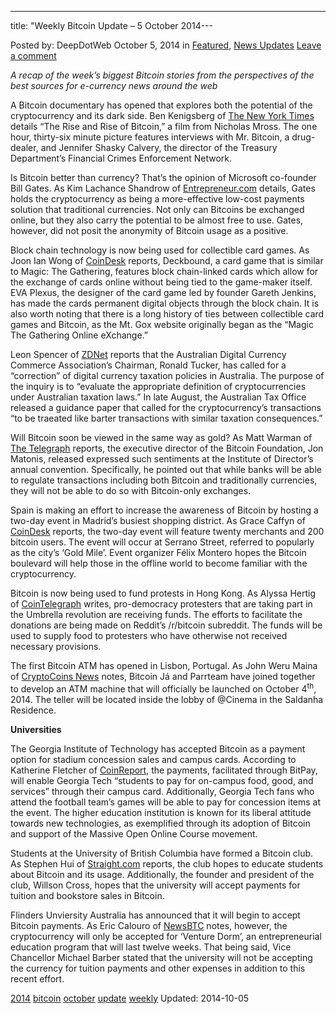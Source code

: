 ---
title: "Weekly Bitcoin Update – 5 October 2014---

<article class="post-listing post-7302 post type-post status-publish format-standard has-post-thumbnail hentry  tag-1779 tag-bitcoin tag-october tag-update tag-weekly">
Posted by: DeepDotWeb
<span>October 5, 2014</span>
<span>in <a href="https://www.deepdotweb.com/category/deepdot-news/" rel="category tag">Featured</a>, <a href="https://www.deepdotweb.com/category/news-updates/" rel="category tag">News Updates</a></span>
<a href="/2014/10/05/weekly-bitcoin-update-5-october-2014/#respond">Leave a comment</a></span>
</p>
<p><em>A recap of the week&#8217;s biggest Bitcoin stories from the perspectives of the best sources for e-currency news around the web </em></p>
<p>A Bitcoin documentary has opened that explores both the potential of the cryptocurrency and its dark side. Ben Kenigsberg of <a href="http://www.nytimes.com/2014/10/03/movies/the-rise-and-rise-of-bitcoin-from-nicholas-mross.html">The New York Times</a> details “The Rise and Rise of Bitcoin,” a film from Nicholas Mross. The one hour, thirty-six minute picture features interviews with Mr. Bitcoin, a drug-dealer, and Jennifer Shasky Calvery, the director of the Treasury Department&#8217;s Financial Crimes Enforcement Network.</p>
<p>Is Bitcoin better than currency? That&#8217;s the opinion of Microsoft co-founder Bill Gates. As Kim Lachance Shandrow of <a href="http://www.entrepreneur.com/article/238103">Entrepreneur.com</a> details, Gates holds the cryptocurrency as being a more-effective low-cost payments solution that traditional currencies. Not only can Bitcoins be exchanged online, but they also carry the potential to be almost free to use. Gates, however, did not posit the anonymity of Bitcoin usage as a positive.</p>
<p>Block chain technology is now being used for collectible card games. As Joon Ian Wong of <a href="http://www.coindesk.com/bitcoin-startup-brings-collectible-card-games-block-chain/">CoinDesk</a> reports, Deckbound, a card game that is similar to Magic: The Gathering, features block chain-linked cards which allow for the exchange of cards online without being tied to the game-maker itself. EVA Plexus, the designer of the card game led by founder Gareth Jenkins, has made the cards permanent digital objects through the block chain. It is also worth noting that there is a long history of ties between collectible card games and Bitcoin, as the Mt. Gox website originally began as the “Magic The Gathering Online eXchange.”</p>
<p>Leon Spencer of <a href="http://www.zdnet.com/industry-calls-for-correction-of-australian-bitcoin-taxation-7000034277/">ZDNet</a> reports that the Australian Digital Currency Commerce Association&#8217;s Chairman, Ronald Tucker, has called for a “correction” of digital currency taxation policies in Australia. The purpose of the inquiry is to “evaluate the appropriate definition of cryptocurrencies under Australian taxation laws.” In late August, the Australian Tax Office released a guidance paper that called for the cryptocurrency&#8217;s transactions “to be traeated like barter transactions with similar taxation consequences.”</p>
<p>Will Bitcoin soon be viewed in the same way as gold? As Matt Warman of <a href="http://www.telegraph.co.uk/technology/news/11138581/Bitcoin-will-become-the-new-gold.html">The Telegraph</a> reports, the executive director of the Bitcoin Foundation, Jon Matonis, released expressed such sentiments at the Institute of Director&#8217;s annual convention. Specifically, he pointed out that while banks will be able to regulate transactions including both Bitcoin and traditionally currencies, they will not be able to do so with Bitcoin-only exchanges.</p>
<p>Spain is making an effort to increase the awareness of Bitcoin by hosting a two-day event in Madrid&#8217;s busiest shopping district. As Grace Caffyn of <a href="http://www.coindesk.com/spains-bitcoin-boulevard-aims-worlds-biggest-best/">CoinDesk</a> reports, the two-day event will feature twenty merchants and 200 bitcoin users. The event will occur at Serrano Street, referred to popularly as the city&#8217;s &#8216;Gold Mile&#8217;. Event organizer Félix Montero hopes the Bitcoin boulevard will help those in the offline world to become familiar with the cryptocurrency.</p>
<p>Bitcoin is now being used to fund protests in Hong Kong. As Alyssa Hertig of <a href="http://cointelegraph.com/news/112677/you-can-now-fund-the-hong-kong-protesters-with-bitcoin">CoinTelegraph</a> writes, pro-democracy protesters that are taking part in the Umbrella revolution are receiving funds. The efforts to facilitate the donations are being made on Reddit&#8217;s /r/bitcoin subreddit. The funds will be used to supply food to protesters who have otherwise not received necessary provisions.</p>
<p>The first Bitcoin ATM has opened in Lisbon, Portugal. As John Weru Maina of <a href="https://www.cryptocoinsnews.com/lisbon-portugal-gets-first-bitcoin-atm-from-bitcoin-ja-partteam/">CryptoCoins News</a> notes, Bitcoin Já and Parrteam have joined together to develop an ATM machine that will officially be launched on October 4<sup>th</sup>, 2014. The teller will be located inside the lobby of @Cinema in the Saldanha Residence.</p>
<p><strong>Universities</strong></p>
<p>The Georgia Institute of Technology has accepted Bitcoin as a payment option for stadium concession sales and campus cards. According to Katherine Fletcher of <a href="https://coinreport.net/georgia-tech-adds-bitcoin-payment-option-stadium-concession-sales-campus-cards/">CoinReport</a>, the payments, facilitated through BitPay, will enable Georgia Tech “students to pay for on-campus food, good, and services” through their campus card. Additionally, Georgia Tech fans who attend the football team&#8217;s games will be able to pay for concession items at the event. The higher education institution is known for its liberal attitude towards new technologies, as exemplified through its adoption of Bitcoin and support of the Massive Open Online Course movement.</p>
<p>Students at the University of British Columbia have formed a Bitcoin club. As Stephen Hui of <a href="http://www.straight.com/life/742421/university-british-columbia-students-form-bitcoin-club">Straight.com</a> reports, the club hopes to educate students about Bitcoin and its usage. Additionally, the founder and president of the club, Willson Cross, hopes that the university will accept payments for tuition and bookstore sales in Bitcoin.</p>
<p>Flinders Unviersity Australia has announced that it will begin to accept Bitcoin payments. As Eric Calouro of <a href="http://newsbtc.com/2014/10/03/flinders-university-accepting-bitcoin-entrepreneurial-program/">NewsBTC</a> notes, however, the cryptocurrency will only be accepted for &#8216;Venture Dorm&#8217;, an entrepreneurial education program that will last twelve weeks. That being said, Vice Chancellor Michael Barber stated that the university will not be accepting the currency for tuition payments and other expenses in addition to this recent effort.</p>
</div>
<a href="https://www.deepdotweb.com/tag/2014/" rel="tag">2014</a> <a href="https://www.deepdotweb.com/tag/bitcoin/" rel="tag">bitcoin</a> <a href="https://www.deepdotweb.com/tag/october/" rel="tag">october</a> <a href="https://www.deepdotweb.com/tag/update/" rel="tag">update</a> <a href="https://www.deepdotweb.com/tag/weekly/" rel="tag">weekly</a></span> 
Updated: 2014-10-05
    

